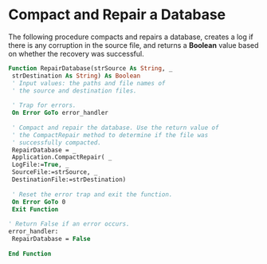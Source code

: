 
# Compact and Repair a Database

The following procedure compacts and repairs a database, creates a log if there is any corruption in the source file, and returns a  **Boolean** value based on whether the recovery was successful.


```vb
Function RepairDatabase(strSource As String, _ 
 strDestination As String) As Boolean 
 ' Input values: the paths and file names of 
 ' the source and destination files. 
 
 ' Trap for errors. 
 On Error GoTo error_handler 
 
 ' Compact and repair the database. Use the return value of 
 ' the CompactRepair method to determine if the file was 
 ' successfully compacted. 
 RepairDatabase = _ 
 Application.CompactRepair( _ 
 LogFile:=True, _ 
 SourceFile:=strSource, _ 
 DestinationFile:=strDestination) 
 
 ' Reset the error trap and exit the function. 
 On Error GoTo 0 
 Exit Function 
 
' Return False if an error occurs. 
error_handler: 
 RepairDatabase = False 
 
End Function 

```

